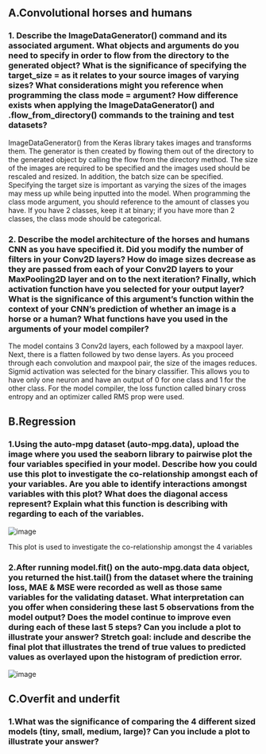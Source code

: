 ## **A.Convolutional horses and humans**

### **1. Describe the ImageDataGenerator() command and its associated argument.  What objects and arguments do you need to specify in order to flow from the directory to the generated object?  What is the significance of specifying the target_size = as it relates to your source images of varying sizes? What considerations might you reference when programming the class mode = argument?  How difference exists when applying the ImageDataGenerator() and .flow_from_directory() commands to the training and test datasets?**

ImageDataGenerator() from the Keras library takes images and transforms them. The generator is then created by flowing them out of the directory to the generated object by calling the flow from the directory method. The size of the images are required to be specified and the images used should be rescaled and resized. In addition, the batch size can be specified. Specifying the target size is important as varying the sizes of the images may mess up while being inputted into the model. When programming the class mode argument, you should reference to the amount of classes you have. If you have 2 classes, keep it at binary; if you have more than 2 classes, the class mode should be categorical.

### **2. Describe the model architecture of the horses and humans CNN as you have specified it.  Did you modify the number of filters in your Conv2D layers?  How do image sizes decrease as they are passed from each of your Conv2D layers to your MaxPooling2D layer and on to the next iteration?  Finally, which activation function have you selected for your output layer?  What is the significance of this argument’s function within the context of your CNN’s prediction of whether an image is a horse or a human?  What functions have you used in the arguments of your model compiler?**

The model contains 3 Conv2d layers, each followed by a maxpool layer. Next, there is a flatten followed by two dense layers. As you proceed through each convolution and maxpool pair, the size of the images reduces. Sigmid activation was selected for the binary classifier. This allows you to have only one neuron and have an output of 0 for one class and 1 for the other class. For the model compiler, the loss function called binary cross entropy and an optimizer called RMS prop were used.

## **B.Regression**

### **1.Using the auto-mpg dataset (auto-mpg.data), upload the image where you used the seaborn library to pairwise plot the four variables specified in your model.  Describe how you could use this plot to investigate the co-relationship amongst each of your variables.  Are you able to identify interactions amongst variables with this plot?  What does the diagonal access represent?  Explain what this function is describing with regarding to each of the variables.**

![image](https://user-images.githubusercontent.com/67992204/87864569-d1e43680-c937-11ea-9a30-9a8ca99ca479.png)

This plot is used to investigate the co-relationship amongst the 4 variables 

### **2.After running model.fit() on the auto-mpg.data data object, you returned the hist.tail() from the dataset where the training loss, MAE & MSE were recorded as well as those same variables for the validating dataset.  What interpretation can you offer when considering these last 5 observations from the model output?  Does the model continue to improve even during each of these last 5 steps?  Can you include a plot to illustrate your answer?  Stretch goal: include and describe the final plot that illustrates the trend of true values to predicted values as overlayed upon the histogram of prediction error.**

![image](https://user-images.githubusercontent.com/67992204/87864867-b67b2a80-c93b-11ea-93bf-0fc75131d629.png)

## **C.Overfit and underfit**

### **1.What was the significance of comparing the 4 different sized models (tiny, small, medium, large)?  Can you include a plot to illustrate your answer?**

